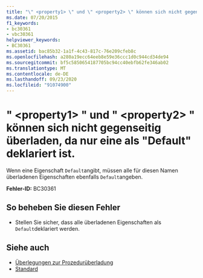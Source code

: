 ```yaml
---
title: "\" <property1> \" und \" <property2> \" können sich nicht gegenseitig überladen, da nur eine als \"Default\" deklariert ist."
ms.date: 07/20/2015
f1_keywords:
- bc30361
- vbc30361
helpviewer_keywords:
- BC30361
ms.assetid: bac85b32-1a1f-4c43-817c-76e209cfeb8c
ms.openlocfilehash: a280a19ecc64eeb8e59e36ccc1d0c944cd34de94
ms.sourcegitcommit: bf5c5850654187705bc94cc40ebfb62fe346ab02
ms.translationtype: MT
ms.contentlocale: de-DE
ms.lasthandoff: 09/23/2020
ms.locfileid: "91074900"
---
```

# <a name="property1-and-property2-cannot-overload-each-other-because-only-one-is-declared-default"></a>" \<property1> " und " \<property2> " können sich nicht gegenseitig überladen, da nur eine als "Default" deklariert ist.

Wenn eine Eigenschaft `Default`angibt, müssen alle für diesen Namen überladenen Eigenschaften ebenfalls `Default`angeben.  
  
 **Fehler-ID:** BC30361  
  
## <a name="to-correct-this-error"></a>So beheben Sie diesen Fehler  
  
- Stellen Sie sicher, dass alle überladenen Eigenschaften als `Default`deklariert werden.  
  
## <a name="see-also"></a>Siehe auch

- [Überlegungen zur Prozedurüberladung](../programming-guide/language-features/procedures/considerations-in-overloading-procedures.md)
- [Standard](../language-reference/modifiers/default.md)
